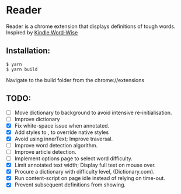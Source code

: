 Reader
======

Reader is a chrome extension that displays definitions of tough words. Inspired by [Kindle Word-Wise](https://www.amazon.com/gp/feature.html?ie=UTF8&docId=1002989731)

## Installation:

```
$ yarn
$ yarn build
```

Navigate to the build folder from the chrome://extensions

## TODO:

- [ ] Move dictionary to background to avoid intensive re-initialisation.
- [ ] Improve dictionary
- [x] Fix white-space issue when annotated.
- [x] Add styles to <ruby>, to override native styles
- [x] Avoid using innerText; Improve traversal.
- [ ] Improve word detection algorithm.
- [ ] Improve article detection.
- [ ] Implement options page to select word difficulty.
- [x] Limit annotated text width; Display full text on mouse over.
- [x] Procure a dictionary with difficulty level, (Dictionary.com).
- [x] Run content-script on page idle instead of relying on time-out.
- [x] Prevent subsequent definitions from showing.
